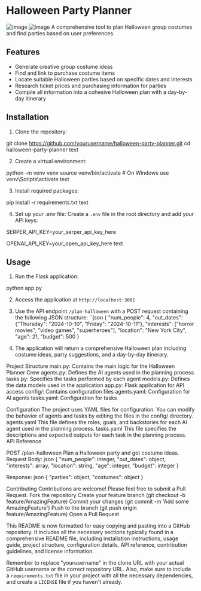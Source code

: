 # Halloween Party Planner
![image](https://github.com/user-attachments/assets/dee9554e-f48c-42fb-8b4a-9cf8fd74e974)
![image](https://github.com/user-attachments/assets/91d1131f-b7af-412e-8048-bc2928c0e835)
A comprehensive tool to plan Halloween group costumes and find parties based on user preferences.

## Features

- Generate creative group costume ideas
- Find and link to purchase costume items
- Locate suitable Halloween parties based on specific dates and interests
- Research ticket prices and purchasing information for parties
- Compile all information into a cohesive Halloween plan with a day-by-day itinerary

## Installation

1. Clone the repository:

git clone https://github.com/yourusername/halloween-party-planner.git
cd halloween-party-planner
text

2. Create a virtual environment:

python -m venv venv
source venv/bin/activate # On Windows use venv\Scripts\activate
text

3. Install required packages:

pip install -r requirements.txt
text

4. Set up your .env file:
Create a `.env` file in the root directory and add your API keys:

SERPER_API_KEY=your_serper_api_key_here

OPENAI_API_KEY=your_open_api_key_here
text

## Usage

1. Run the Flask application:

python app.py

2. Access the application at `http://localhost:3001`

3. Use the API endpoint `/plan-halloween` with a POST request containing the following JSON structure:
``json
{
  "num_people": 4,
  "out_dates": {"Thursday": "2024-10-10", "Friday": "2024-10-11"},
  "interests": ["horror movies", "video games", "superheroes"],
  "location": "New York City",
  "age": 21,
  "budget": 500
}

4. The application will return a comprehensive Halloween plan including costume ideas, party suggestions, and a day-by-day itinerary.

Project Structure
main.py: Contains the main logic for the Halloween Planner Crew
agents.py: Defines the AI agents used in the planning process
tasks.py: Specifies the tasks performed by each agent
models.py: Defines the data models used in the application
app.py: Flask application for API access
config/: Contains configuration files
agents.yaml: Configuration for AI agents
tasks.yaml: Configuration for tasks

Configuration
The project uses YAML files for configuration. You can modify the behavior of agents and tasks by editing the files in the config/ directory.
agents.yaml
This file defines the roles, goals, and backstories for each AI agent used in the planning process.
tasks.yaml
This file specifies the descriptions and expected outputs for each task in the planning process.
API Reference

POST /plan-halloween
Plan a Halloween party and get costume ideas.
Request Body:
json
{
  "num_people": integer,
  "out_dates": object,
  "interests": array,
  "location": string,
  "age": integer,
  "budget": integer
}

Response:
json
{
  "parties": object,
  "costumes": object
}

Contributing
Contributions are welcome! Please feel free to submit a Pull Request.
Fork the repository
Create your feature branch (git checkout -b feature/AmazingFeature)
Commit your changes (git commit -m 'Add some AmazingFeature')
Push to the branch (git push origin feature/AmazingFeature)
Open a Pull Request


This README is now formatted for easy copying and pasting into a GitHub repository. It includes all the necessary sections typically found in a comprehensive README file, including installation instructions, usage guide, project structure, configuration details, API reference, contribution guidelines, and license information.

Remember to replace "yourusername" in the clone URL with your actual GitHub username or the correct repository URL. Also, make sure to include a `requirements.txt` file in your project with all the necessary dependencies, and create a `LICENSE` file if you haven't already.

